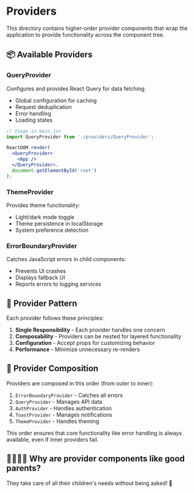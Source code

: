 # Providers

This directory contains higher-order provider components that wrap the application to provide functionality across the component tree.

## 📦 Available Providers

### QueryProvider
Configures and provides React Query for data fetching:
- Global configuration for caching
- Request deduplication
- Error handling
- Loading states

```jsx
// Usage in main.jsx
import QueryProvider from './providers/QueryProvider';

ReactDOM.render(
  <QueryProvider>
    <App />
  </QueryProvider>,
  document.getElementById('root')
);
```

### ThemeProvider
Provides theme functionality:
- Light/dark mode toggle
- Theme persistence in localStorage
- System preference detection

### ErrorBoundaryProvider
Catches JavaScript errors in child components:
- Prevents UI crashes
- Displays fallback UI
- Reports errors to logging services

## 🔄 Provider Pattern

Each provider follows these principles:
1. **Single Responsibility** - Each provider handles one concern
2. **Composability** - Providers can be nested for layered functionality
3. **Configuration** - Accept props for customizing behavior
4. **Performance** - Minimize unnecessary re-renders

## 🌳 Provider Composition

Providers are composed in this order (from outer to inner):
1. `ErrorBoundaryProvider` - Catches all errors
2. `QueryProvider` - Manages API data
3. `AuthProvider` - Handles authentication
4. `ToastProvider` - Manages notifications
5. `ThemeProvider` - Handles theming

This order ensures that core functionality like error handling is always available, even if inner providers fail.

## 👨‍👩‍👧‍👦 Why are provider components like good parents?

They take care of all their children's needs without being asked! 👶 